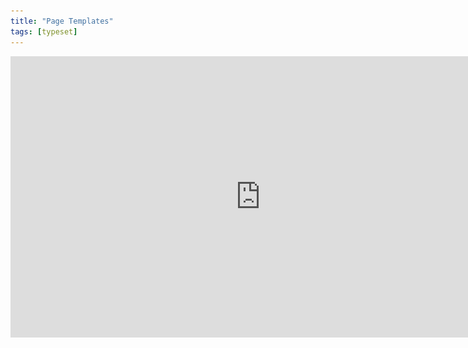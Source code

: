 ```yaml
---
title: "Page Templates"
tags: [typeset]
---
```

 
<html><body><section data-type="chapter" class="hsecchapter" data-hederis-type="hsecchapter" id="typeset-master-pages" data-pi-attrs="id: typeset-master-pages; data-tags: typeset;" role="doc-chapter" data-tags="typeset" data-author-name=" " data-book-title=" " title="Page Templates"><iframe width="800" height="450" src="https://www.youtube.com/embed/OVFvTesq8-E" frameborder="0" allow="accelerometer;" autoplay="" encrypted-media="" gyroscope="" picture-in-picture="" allowfullscreen=""/><p data-embedded-html="true">INTENTIONALLY BLANK</p><p class="hblkp" data-hederis-type="hblkp" id="pe7QQSr3e">Page templates control the general layout of all the different sections in your book. This is different from a book&#8217;s design template: a design template includes design instructions for all the paragraphs and elements in your book, as well as the running content, margin widths, and so on. Page templates, however,  determine only the page margins, where the running headers and footers go and what kind of content should appear in them, and how to format that text. Page templates are just one part of a book&#8217;s design template.</p><p class="hblkp" data-hederis-type="hblkp" id="pD0wqx9Bh">You can configure 5 different page templates: chapters, 2 types of frontmatter, backmatter, and parts. While these page templates are applied to certain types of sections by default, you can change the page template that is used in any section, in the Sections &amp; Text toolset.</p><aside class="hwprbox box" data-hederis-type="hwprbox" id="pMHX8c5DR" data-type="sidebar"><p class="hblktype" data-hederis-type="hblktype" id="pscF7fZjW">Note</p><p class="hblkp" data-hederis-type="hblkp" id="pJczmX6I9">We include two types of frontmatter page templates because books will often have certain frontmatter&#8212;like title pages and copyright pages&#8212;that needs a different page layout (e.g., reduced top margin height, or removing all the content from the running headers and footers). </p></aside><p class="hblkp" data-hederis-type="hblkp" id="pbRVyb6VM">Each type of page template has 4 pages that can be configured:</p><ol class="hwprnumlist" data-hederis-type="hwprnumlist" id="pDk2SAPmv"><li class="hblkoli" data-hederis-type="hblkoli" id="li4tGaKtZ9"><p class="hblkoli" data-hederis-type="hblklip" id="pUqQVAkE9"><strong data-hederis-type="hspanstrong" id="pOPqDgOLV">The first page of the section: </strong>You can change the top and bottom margins for the first page of the section, or change the running header and footer content. For example, you might choose to insert just the page number at the bottom of the first page, and then to include full running headers and footers on your recto and verso pages.</p></li><li class="hblkoli" data-hederis-type="hblkoli" id="libUPOVRC8"><p class="hblkoli" data-hederis-type="hblklip" id="pQ3s28go2"><strong class="hspanstrong" data-hederis-type="hspanstrong" id="psCtMjmXL">Recto and verso pages: </strong>These are the main content pages of your section, and this is also where you set the inside and outside margins that will be applied to all the pages in your section (including first and blank pages).</p></li><li class="hblkoli" data-hederis-type="hblkoli" id="liJIp02TJk"><p class="hblkoli" data-hederis-type="hblklip" id="pQikEI40T"><strong class="hspanstrong" data-hederis-type="hspanstrong" id="pmFjqqAvf">Blank pages: </strong>Sometimes a section will include pages that don&#8217;t include any book content&#8212;for example, if this section ends on a recto page, but the next section is required to also start on a recto page, then an extra blank verso page will be added to the end of the first section. In these cases, you can choose to suppress the running header and footer content, or have different running headers and footers appear.</p></li></ol><p class="hblkp" data-hederis-type="hblkp" id="pyf0zOEPr">Running headers and footers can consist of text content, or use our built-in variables. To add text to your running headers or footers:</p><ol class="hwprnumlist" data-hederis-type="hwprnumlist" id="ppwBCPrjO"><li class="hblkoli" data-hederis-type="hblkoli" id="liOb7iN22O"><p class="hblkoli" data-hederis-type="hblklip" id="pjfl1iIxv">Click the margin area that you want to add content to.</p></li><li class="hblkoli" data-hederis-type="hblkoli" id="lirv6WoA53"><p class="hblkoli" data-hederis-type="hblklip" id="pPMkU0BSi">Click inside the text box, and type an opening quotation mark (&#8220;).</p></li><li class="hblkoli" data-hederis-type="hblkoli" id="liDr8k5IPu"><p class="hblkoli" data-hederis-type="hblklip" id="p05eF1kNP">Now type the text that you want to appear, and then type a closing quotation mark (&#8221;).</p></li><li class="hblkoli" data-hederis-type="hblkoli" id="liE6hiNr6I"><p class="hblkoli" data-hederis-type="hblklip" id="pjU3hl4Dg">Finally, press the Enter or Return key. Your text will appear as a gray bubble. To remove your typed text, simply press the X immediately to the right of the gray bubble.</p></li></ol><p class="hblkp" data-hederis-type="hblkp" id="pd8iGrQ4F">Variables let you insert dynamic content that is pulled right from your book text, like the most recent chapter title, the book title, or the author name. You can also insert a variable to dynamically add the up-to-date page number. To include a variable, simply click on it and it will appear in the text box as a green bubble.</p><figure class="hwprfig" data-hederis-type="hwprfig" id="pkSydP9uE"><img data-hederis-type="hblkimg" class="hblkimg" id="prk81VlQo" src="/images/runheadfoot.png" data-img-src="/images/runheadfoot.png"/><p class="hblkcaption" data-hederis-type="hblkcaption" id="paX51fq7D">This example shows a running footer that uses our built-in Page Number variable, and a running header with text content.</p></figure><p class="hblkp" data-hederis-type="hblkp" id="pT18lqfEY">You can also combine text and variables, by following the same steps above for each type of content you want to include.</p></section></body></html>
